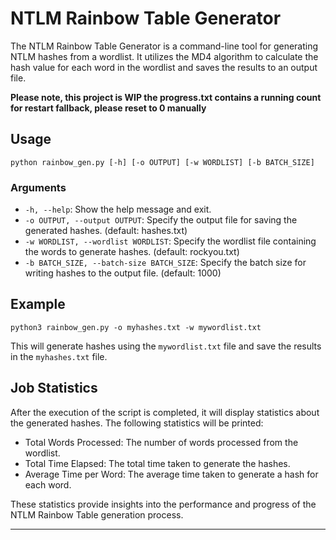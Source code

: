 # NTLM Rainbow Table Generator

The NTLM Rainbow Table Generator is a command-line tool for generating NTLM hashes from a wordlist. It utilizes the MD4 algorithm to calculate the hash value for each word in the wordlist and saves the results to an output file.

**Please note, this project is WIP the progress.txt contains a running count for restart fallback, please reset to 0 manually**

## Usage

```commandline
python rainbow_gen.py [-h] [-o OUTPUT] [-w WORDLIST] [-b BATCH_SIZE]
```


### Arguments

- `-h, --help`: Show the help message and exit.
- `-o OUTPUT, --output OUTPUT`: Specify the output file for saving the generated hashes. (default: hashes.txt)
- `-w WORDLIST, --wordlist WORDLIST`: Specify the wordlist file containing the words to generate hashes. (default: rockyou.txt)
- `-b BATCH_SIZE, --batch-size BATCH_SIZE`: Specify the batch size for writing hashes to the output file. (default: 1000)

## Example

```
python3 rainbow_gen.py -o myhashes.txt -w mywordlist.txt
```

This will generate hashes using the `mywordlist.txt` file and save the results in the `myhashes.txt` file.

## Job Statistics

After the execution of the script is completed, it will display statistics about the generated hashes. The following statistics will be printed:

- Total Words Processed: The number of words processed from the wordlist.
- Total Time Elapsed: The total time taken to generate the hashes.
- Average Time per Word: The average time taken to generate a hash for each word.

These statistics provide insights into the performance and progress of the NTLM Rainbow Table generation process.

---

